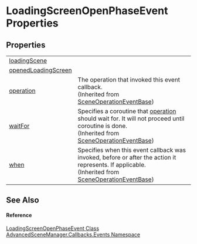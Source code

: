 # LoadingScreenOpenPhaseEvent Properties




## Properties
<table>
<tr>
<td><a href="P_AdvancedSceneManager_Callbacks_Events_LoadingScreenOpenPhaseEvent_loadingScene.md">loadingScene</a></td>
<td> </td></tr>
<tr>
<td><a href="P_AdvancedSceneManager_Callbacks_Events_LoadingScreenOpenPhaseEvent_openedLoadingScreen.md">openedLoadingScreen</a></td>
<td> </td></tr>
<tr>
<td><a href="P_AdvancedSceneManager_Callbacks_Events_SceneOperationEventBase_operation.md">operation</a></td>
<td>The operation that invoked this event callback.<br />(Inherited from <a href="T_AdvancedSceneManager_Callbacks_Events_SceneOperationEventBase.md">SceneOperationEventBase</a>)</td></tr>
<tr>
<td><a href="P_AdvancedSceneManager_Callbacks_Events_SceneOperationEventBase_waitFor.md">waitFor</a></td>
<td>Specifies a coroutine that <a href="P_AdvancedSceneManager_Callbacks_Events_SceneOperationEventBase_operation.md">operation</a> should wait for. It will not proceed until coroutine is done.<br />(Inherited from <a href="T_AdvancedSceneManager_Callbacks_Events_SceneOperationEventBase.md">SceneOperationEventBase</a>)</td></tr>
<tr>
<td><a href="P_AdvancedSceneManager_Callbacks_Events_SceneOperationEventBase_when.md">when</a></td>
<td>Specifies when this event callback was invoked, before or after the action it represents. If applicable.<br />(Inherited from <a href="T_AdvancedSceneManager_Callbacks_Events_SceneOperationEventBase.md">SceneOperationEventBase</a>)</td></tr>
</table>

## See Also


#### Reference
<a href="T_AdvancedSceneManager_Callbacks_Events_LoadingScreenOpenPhaseEvent.md">LoadingScreenOpenPhaseEvent Class</a>  
<a href="N_AdvancedSceneManager_Callbacks_Events.md">AdvancedSceneManager.Callbacks.Events Namespace</a>  
